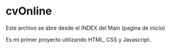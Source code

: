 # cvOnline
 Este archivo se abre desde el INDEX del Main (pagina de inicio)

Es mi primer proyecto utilizando HTML, CSS y Javascript.
